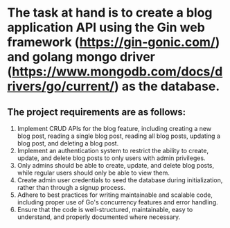 # The task at hand is to create a blog application API using the Gin web framework (https://gin-gonic.com/) and golang mongo driver (https://www.mongodb.com/docs/drivers/go/current/) as the database.

## The project requirements are as follows:

1. Implement CRUD APIs for the blog feature, including creating a new blog post, reading a single blog post, reading all blog posts, updating a blog post, and deleting a blog post.
2. Implement an authentication system to restrict the ability to create, update, and delete blog posts to only users with admin privileges. 
3. Only admins should be able to create, update, and delete blog posts, while regular users should only be able to view them.
4. Create admin user credentials to seed the database during initialization, rather than through a signup process.
5. Adhere to best practices for writing maintainable and scalable code, including proper use of Go's concurrency features and error handling.
6. Ensure that the code is well-structured, maintainable, easy to understand, and properly documented where necessary.


